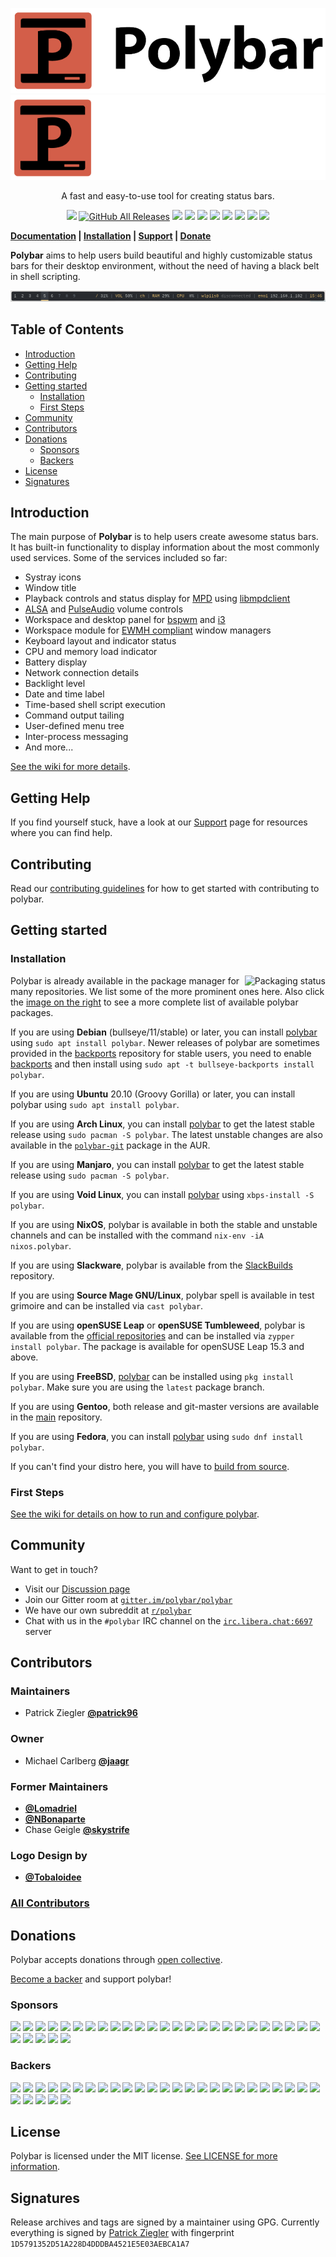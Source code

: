 <p align="center">
  <img src="doc/_static/banner.png#gh-light-mode-only" alt="Polybar">
  <img src="doc/_static/banner-dark-mode.png#gh-dark-mode-only" alt="Polybar">
</p>

<p align="center">
A fast and easy-to-use tool for creating status bars.
</p>

<p align="center">
<a href="https://github.com/polybar/polybar/releases"><img src="https://img.shields.io/github/release/polybar/polybar.svg"></a>
<a href="https://github.com/polybar/polybar/releases"><img alt="GitHub All Releases" src="https://img.shields.io/github/downloads/polybar/polybar/total" /></a>
<a href="https://github.com/polybar/polybar/actions?query=workflow%3ACI"><img src="https://github.com/polybar/polybar/workflows/CI/badge.svg"></a>
<a href="https://github.com/polybar/polybar/actions?query=workflow%3A%22Release+Workflow%22"><img src="https://github.com/polybar/polybar/workflows/Release%20Workflow/badge.svg?branch=master"></a>
<a href="https://polybar.readthedocs.io"><img src="https://readthedocs.org/projects/polybar/badge/?version=latest"></a>
<a href="https://gitter.im/polybar/polybar"><img src="https://badges.gitter.im/polybar/polybar.svg"></a>
<a href="https://codecov.io/gh/polybar/polybar/branch/master"><img src="https://codecov.io/gh/polybar/polybar/branch/master/graph/badge.svg"></a>
<a href="https://github.com/polybar/polybar/blob/master/LICENSE"><img src="https://img.shields.io/github/license/polybar/polybar.svg"></a>
<a href="https://www.codetriage.com/polybar/polybar"><img src="https://www.codetriage.com/polybar/polybar/badges/users.svg"></a>
<a href="https://opencollective.com/polybar"><img src="https://opencollective.com/polybar/tiers/badge.svg"></a>
</p>

**[Documentation](https://github.com/polybar/polybar/wiki/) | [Installation](#installation) | [Support](SUPPORT.md) | [Donate](#donations)**

**Polybar** aims to help users build beautiful and highly customizable status bars
for their desktop environment, without the need of having a black belt in shell scripting.

![default configuration screenshot](doc/_static/default.png)

## Table of Contents

* [Introduction](#introduction)
* [Getting Help](#getting-help)
* [Contributing](#contributing)
* [Getting started](#getting-started)
  * [Installation](#installation)
  * [First Steps](#first-steps)
* [Community](#community)
* [Contributors](#contributors)
* [Donations](#donations)
  * [Sponsors](#sponsors)
  * [Backers](#backers)
* [License](#license)
* [Signatures](#signatures)

## Introduction

The main purpose of **Polybar** is to help users create awesome status bars.
It has built-in functionality to display information about the most commonly used services.
Some of the services included so far:

- Systray icons
- Window title
- Playback controls and status display for [MPD](https://www.musicpd.org/) using [libmpdclient](https://www.musicpd.org/libs/libmpdclient/)
- [ALSA](https://www.alsa-project.org/main/index.php/Main_Page) and [PulseAudio](https://www.freedesktop.org/wiki/Software/PulseAudio/) volume controls
- Workspace and desktop panel for [bspwm](https://github.com/baskerville/bspwm) and [i3](https://github.com/i3/i3)
- Workspace module for [EWMH compliant](https://specifications.freedesktop.org/wm-spec/wm-spec-1.3.html#idm140130320786080) window managers
- Keyboard layout and indicator status
- CPU and memory load indicator
- Battery display
- Network connection details
- Backlight level
- Date and time label
- Time-based shell script execution
- Command output tailing
- User-defined menu tree
- Inter-process messaging
- And more...

[See the wiki for more details](https://github.com/polybar/polybar/wiki).

## Getting Help

If you find yourself stuck, have a look at our [Support](SUPPORT.md) page for resources where you can find help.

## Contributing

Read our [contributing guidelines](CONTRIBUTING.md) for how to get started with contributing to polybar.

## Getting started

### Installation

<a href="https://repology.org/metapackage/polybar">
    <img src="https://repology.org/badge/vertical-allrepos/polybar.svg" alt="Packaging status" align="right">
</a>

Polybar is already available in the package manager for many repositories.
We list some of the more prominent ones here.
Also click the [image on the
right](https://repology.org/project/polybar/versions) to see a more complete
list of available polybar packages.

If you are using **Debian** (bullseye/11/stable) or later, you can install [polybar](https://tracker.debian.org/pkg/polybar)
using `sudo apt install polybar`. Newer releases of polybar are sometimes provided in the [backports](https://wiki.debian.org/Backports)
repository for stable users, you need to enable [backports](https://wiki.debian.org/Backports) and then install using
`sudo apt -t bullseye-backports install polybar`.

If you are using **Ubuntu** 20.10 (Groovy Gorilla) or later, you can install polybar
using `sudo apt install polybar`.

If you are using **Arch Linux**, you can install
[polybar](https://archlinux.org/packages/community/x86_64/polybar/) to get the
latest stable release using `sudo pacman -S polybar`. The latest unstable
changes are also available in the
[`polybar-git`](https://aur.archlinux.org/packages/polybar-git) package in the
AUR.

If you are using **Manjaro**, you can install [polybar](https://software.manjaro.org/package/polybar) to get the latest stable release using `sudo pacman -S polybar`.

If you are using **Void Linux**, you can install [polybar](https://github.com/void-linux/void-packages/blob/master/srcpkgs/polybar/template) using `xbps-install -S polybar`.

If you are using **NixOS**, polybar is available in both the stable and unstable channels and can be installed with the command `nix-env -iA nixos.polybar`.

If you are using **Slackware**, polybar is available from the [SlackBuilds](https://slackbuilds.org/repository/14.2/desktop/polybar/) repository.

If you are using **Source Mage GNU/Linux**, polybar spell is available in test grimoire and can be installed via `cast polybar`.

If you are using **openSUSE Leap** or **openSUSE Tumbleweed**, polybar is available from the
[official
repositories](https://build.opensuse.org/package/show/X11:Utilities/polybar)
and can be installed via `zypper install polybar`.
The package is available for openSUSE Leap 15.3 and above.

If you are using **FreeBSD**, [polybar](https://svnweb.freebsd.org/ports/head/x11/polybar/) can be installed using `pkg install polybar`. Make sure you are using the `latest` package branch.

If you are using **Gentoo**, both release and git-master versions are available in the [main](https://packages.gentoo.org/packages/x11-misc/polybar) repository.

If you are using **Fedora**, you can install [polybar](https://src.fedoraproject.org/rpms/polybar) using `sudo dnf install polybar`.

If you can't find your distro here, you will have to [build from source](https://github.com/polybar/polybar/wiki/Compiling).

### First Steps
[See the wiki for details on how to run and configure polybar](https://github.com/polybar/polybar/wiki).

## Community
Want to get in touch?

* Visit our [Discussion page](https://github.com/polybar/polybar/discussions)
* Join our Gitter room at [`gitter.im/polybar/polybar`](https://gitter.im/polybar/polybar)
* We have our own subreddit at [`r/polybar`](https://www.reddit.com/r/polybar)
* Chat with us in the `#polybar` IRC channel on the [`irc.libera.chat:6697`](https://libera.chat/) server

## Contributors

### Maintainers
* Patrick Ziegler [**@patrick96**](https://github.com/patrick96)

### Owner
* Michael Carlberg [**@jaagr**](https://github.com/jaagr/)

### Former Maintainers
* [**@Lomadriel**](https://github.com/Lomadriel)
* [**@NBonaparte**](https://github.com/NBonaparte)
* Chase Geigle [**@skystrife**](https://github.com/skystrife)

### Logo Design by
* [**@Tobaloidee**](https://github.com/Tobaloidee)


### [All Contributors](https://github.com/polybar/polybar/graphs/contributors)

## Donations

Polybar accepts donations through [open collective](https://opencollective.com/polybar).

[Become a backer](https://opencollective.com/polybar) and support polybar!
### Sponsors

<a href="https://opencollective.com/polybar/sponsor/0/website?requireActive=false" target="_blank"><img src="https://opencollective.com/polybar/sponsor/0/avatar.svg?requireActive=false"></a>
<a href="https://opencollective.com/polybar/sponsor/1/website?requireActive=false" target="_blank"><img src="https://opencollective.com/polybar/sponsor/1/avatar.svg?requireActive=false"></a>
<a href="https://opencollective.com/polybar/sponsor/2/website?requireActive=false" target="_blank"><img src="https://opencollective.com/polybar/sponsor/2/avatar.svg?requireActive=false"></a>
<a href="https://opencollective.com/polybar/sponsor/3/website?requireActive=false" target="_blank"><img src="https://opencollective.com/polybar/sponsor/3/avatar.svg?requireActive=false"></a>
<a href="https://opencollective.com/polybar/sponsor/4/website?requireActive=false" target="_blank"><img src="https://opencollective.com/polybar/sponsor/4/avatar.svg?requireActive=false"></a>
<a href="https://opencollective.com/polybar/sponsor/5/website?requireActive=false" target="_blank"><img src="https://opencollective.com/polybar/sponsor/5/avatar.svg?requireActive=false"></a>
<a href="https://opencollective.com/polybar/sponsor/6/website?requireActive=false" target="_blank"><img src="https://opencollective.com/polybar/sponsor/6/avatar.svg?requireActive=false"></a>
<a href="https://opencollective.com/polybar/sponsor/7/website?requireActive=false" target="_blank"><img src="https://opencollective.com/polybar/sponsor/7/avatar.svg?requireActive=false"></a>
<a href="https://opencollective.com/polybar/sponsor/8/website?requireActive=false" target="_blank"><img src="https://opencollective.com/polybar/sponsor/8/avatar.svg?requireActive=false"></a>
<a href="https://opencollective.com/polybar/sponsor/9/website?requireActive=false" target="_blank"><img src="https://opencollective.com/polybar/sponsor/9/avatar.svg?requireActive=false"></a>
<a href="https://opencollective.com/polybar/sponsor/10/website?requireActive=false" target="_blank"><img src="https://opencollective.com/polybar/sponsor/10/avatar.svg?requireActive=false"></a>
<a href="https://opencollective.com/polybar/sponsor/11/website?requireActive=false" target="_blank"><img src="https://opencollective.com/polybar/sponsor/11/avatar.svg?requireActive=false"></a>
<a href="https://opencollective.com/polybar/sponsor/12/website?requireActive=false" target="_blank"><img src="https://opencollective.com/polybar/sponsor/12/avatar.svg?requireActive=false"></a>
<a href="https://opencollective.com/polybar/sponsor/13/website?requireActive=false" target="_blank"><img src="https://opencollective.com/polybar/sponsor/13/avatar.svg?requireActive=false"></a>
<a href="https://opencollective.com/polybar/sponsor/14/website?requireActive=false" target="_blank"><img src="https://opencollective.com/polybar/sponsor/14/avatar.svg?requireActive=false"></a>
<a href="https://opencollective.com/polybar/sponsor/15/website?requireActive=false" target="_blank"><img src="https://opencollective.com/polybar/sponsor/15/avatar.svg?requireActive=false"></a>
<a href="https://opencollective.com/polybar/sponsor/16/website?requireActive=false" target="_blank"><img src="https://opencollective.com/polybar/sponsor/16/avatar.svg?requireActive=false"></a>
<a href="https://opencollective.com/polybar/sponsor/17/website?requireActive=false" target="_blank"><img src="https://opencollective.com/polybar/sponsor/17/avatar.svg?requireActive=false"></a>
<a href="https://opencollective.com/polybar/sponsor/18/website?requireActive=false" target="_blank"><img src="https://opencollective.com/polybar/sponsor/18/avatar.svg?requireActive=false"></a>
<a href="https://opencollective.com/polybar/sponsor/19/website?requireActive=false" target="_blank"><img src="https://opencollective.com/polybar/sponsor/19/avatar.svg?requireActive=false"></a>
<a href="https://opencollective.com/polybar/sponsor/20/website?requireActive=false" target="_blank"><img src="https://opencollective.com/polybar/sponsor/20/avatar.svg?requireActive=false"></a>
<a href="https://opencollective.com/polybar/sponsor/21/website?requireActive=false" target="_blank"><img src="https://opencollective.com/polybar/sponsor/21/avatar.svg?requireActive=false"></a>
<a href="https://opencollective.com/polybar/sponsor/22/website?requireActive=false" target="_blank"><img src="https://opencollective.com/polybar/sponsor/22/avatar.svg?requireActive=false"></a>
<a href="https://opencollective.com/polybar/sponsor/23/website?requireActive=false" target="_blank"><img src="https://opencollective.com/polybar/sponsor/23/avatar.svg?requireActive=false"></a>
<a href="https://opencollective.com/polybar/sponsor/24/website?requireActive=false" target="_blank"><img src="https://opencollective.com/polybar/sponsor/24/avatar.svg?requireActive=false"></a>
<a href="https://opencollective.com/polybar/sponsor/25/website?requireActive=false" target="_blank"><img src="https://opencollective.com/polybar/sponsor/25/avatar.svg?requireActive=false"></a>
<a href="https://opencollective.com/polybar/sponsor/26/website?requireActive=false" target="_blank"><img src="https://opencollective.com/polybar/sponsor/26/avatar.svg?requireActive=false"></a>
<a href="https://opencollective.com/polybar/sponsor/27/website?requireActive=false" target="_blank"><img src="https://opencollective.com/polybar/sponsor/27/avatar.svg?requireActive=false"></a>
<a href="https://opencollective.com/polybar/sponsor/28/website?requireActive=false" target="_blank"><img src="https://opencollective.com/polybar/sponsor/28/avatar.svg?requireActive=false"></a>
<a href="https://opencollective.com/polybar/sponsor/29/website?requireActive=false" target="_blank"><img src="https://opencollective.com/polybar/sponsor/29/avatar.svg?requireActive=false"></a>

### Backers

<a href="https://opencollective.com/polybar/backer/0/website?requireActive=false" target="_blank"><img src="https://opencollective.com/polybar/backer/0/avatar.svg?requireActive=false"></a>
<a href="https://opencollective.com/polybar/backer/1/website?requireActive=false" target="_blank"><img src="https://opencollective.com/polybar/backer/1/avatar.svg?requireActive=false"></a>
<a href="https://opencollective.com/polybar/backer/2/website?requireActive=false" target="_blank"><img src="https://opencollective.com/polybar/backer/2/avatar.svg?requireActive=false"></a>
<a href="https://opencollective.com/polybar/backer/3/website?requireActive=false" target="_blank"><img src="https://opencollective.com/polybar/backer/3/avatar.svg?requireActive=false"></a>
<a href="https://opencollective.com/polybar/backer/4/website?requireActive=false" target="_blank"><img src="https://opencollective.com/polybar/backer/4/avatar.svg?requireActive=false"></a>
<a href="https://opencollective.com/polybar/backer/5/website?requireActive=false" target="_blank"><img src="https://opencollective.com/polybar/backer/5/avatar.svg?requireActive=false"></a>
<a href="https://opencollective.com/polybar/backer/6/website?requireActive=false" target="_blank"><img src="https://opencollective.com/polybar/backer/6/avatar.svg?requireActive=false"></a>
<a href="https://opencollective.com/polybar/backer/7/website?requireActive=false" target="_blank"><img src="https://opencollective.com/polybar/backer/7/avatar.svg?requireActive=false"></a>
<a href="https://opencollective.com/polybar/backer/8/website?requireActive=false" target="_blank"><img src="https://opencollective.com/polybar/backer/8/avatar.svg?requireActive=false"></a>
<a href="https://opencollective.com/polybar/backer/9/website?requireActive=false" target="_blank"><img src="https://opencollective.com/polybar/backer/9/avatar.svg?requireActive=false"></a>
<a href="https://opencollective.com/polybar/backer/10/website?requireActive=false" target="_blank"><img src="https://opencollective.com/polybar/backer/10/avatar.svg?requireActive=false"></a>
<a href="https://opencollective.com/polybar/backer/11/website?requireActive=false" target="_blank"><img src="https://opencollective.com/polybar/backer/11/avatar.svg?requireActive=false"></a>
<a href="https://opencollective.com/polybar/backer/12/website?requireActive=false" target="_blank"><img src="https://opencollective.com/polybar/backer/12/avatar.svg?requireActive=false"></a>
<a href="https://opencollective.com/polybar/backer/13/website?requireActive=false" target="_blank"><img src="https://opencollective.com/polybar/backer/13/avatar.svg?requireActive=false"></a>
<a href="https://opencollective.com/polybar/backer/14/website?requireActive=false" target="_blank"><img src="https://opencollective.com/polybar/backer/14/avatar.svg?requireActive=false"></a>
<a href="https://opencollective.com/polybar/backer/15/website?requireActive=false" target="_blank"><img src="https://opencollective.com/polybar/backer/15/avatar.svg?requireActive=false"></a>
<a href="https://opencollective.com/polybar/backer/16/website?requireActive=false" target="_blank"><img src="https://opencollective.com/polybar/backer/16/avatar.svg?requireActive=false"></a>
<a href="https://opencollective.com/polybar/backer/17/website?requireActive=false" target="_blank"><img src="https://opencollective.com/polybar/backer/17/avatar.svg?requireActive=false"></a>
<a href="https://opencollective.com/polybar/backer/18/website?requireActive=false" target="_blank"><img src="https://opencollective.com/polybar/backer/18/avatar.svg?requireActive=false"></a>
<a href="https://opencollective.com/polybar/backer/19/website?requireActive=false" target="_blank"><img src="https://opencollective.com/polybar/backer/19/avatar.svg?requireActive=false"></a>
<a href="https://opencollective.com/polybar/backer/20/website?requireActive=false" target="_blank"><img src="https://opencollective.com/polybar/backer/20/avatar.svg?requireActive=false"></a>
<a href="https://opencollective.com/polybar/backer/21/website?requireActive=false" target="_blank"><img src="https://opencollective.com/polybar/backer/21/avatar.svg?requireActive=false"></a>
<a href="https://opencollective.com/polybar/backer/22/website?requireActive=false" target="_blank"><img src="https://opencollective.com/polybar/backer/22/avatar.svg?requireActive=false"></a>
<a href="https://opencollective.com/polybar/backer/23/website?requireActive=false" target="_blank"><img src="https://opencollective.com/polybar/backer/23/avatar.svg?requireActive=false"></a>
<a href="https://opencollective.com/polybar/backer/24/website?requireActive=false" target="_blank"><img src="https://opencollective.com/polybar/backer/24/avatar.svg?requireActive=false"></a>
<a href="https://opencollective.com/polybar/backer/25/website?requireActive=false" target="_blank"><img src="https://opencollective.com/polybar/backer/25/avatar.svg?requireActive=false"></a>
<a href="https://opencollective.com/polybar/backer/26/website?requireActive=false" target="_blank"><img src="https://opencollective.com/polybar/backer/26/avatar.svg?requireActive=false"></a>
<a href="https://opencollective.com/polybar/backer/27/website?requireActive=false" target="_blank"><img src="https://opencollective.com/polybar/backer/27/avatar.svg?requireActive=false"></a>
<a href="https://opencollective.com/polybar/backer/28/website?requireActive=false" target="_blank"><img src="https://opencollective.com/polybar/backer/28/avatar.svg?requireActive=false"></a>
<a href="https://opencollective.com/polybar/backer/29/website?requireActive=false" target="_blank"><img src="https://opencollective.com/polybar/backer/29/avatar.svg?requireActive=false"></a>

## License

Polybar is licensed under the MIT license. [See LICENSE for more information](https://github.com/polybar/polybar/blob/master/LICENSE).

## Signatures

Release archives and tags are signed by a maintainer using GPG. Currently
everything is signed by [Patrick Ziegler](https://www.patrickziegler.ch/gpg)
with fingerprint `1D5791352D51A228D4DDDBA4521E5E03AEBCA1A7`
